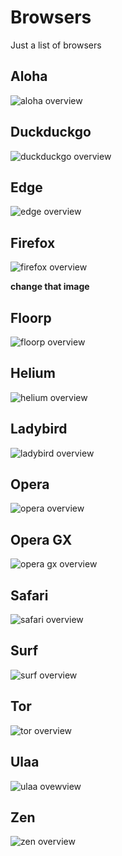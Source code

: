 # Browsers
Just a list of browsers

## Aloha

![aloha overview](./images/aloha/image1.png)

## Duckduckgo

![duckduckgo overview](./images/duckduckgo/image3.png)

## Edge

![edge overview](./images/edge/image7.png)

## Firefox

![firefox overview](./images/firefox/image4.png)

__change that image__

## Floorp

![floorp overview](./images/floorp/image5.png)

## Helium

![helium overview](./images/helium/image_4.png)

## Ladybird

![ladybird overview](./images/ladybird/image1.png)

## Opera

![opera overview](./images/opera/image4.png)

## Opera GX

![opera gx overview](./images/opera_gx/image2.png)

## Safari

![safari overview](./images/safari/image1.png)

## Surf

![surf overview](./images/surf/image1.png)

## Tor

![tor overview](./images/tor/image1.png)

## Ulaa

![ulaa ovewview](./images/ulaa/image1.png)

## Zen

![zen overview](./images/zen/image1.png)